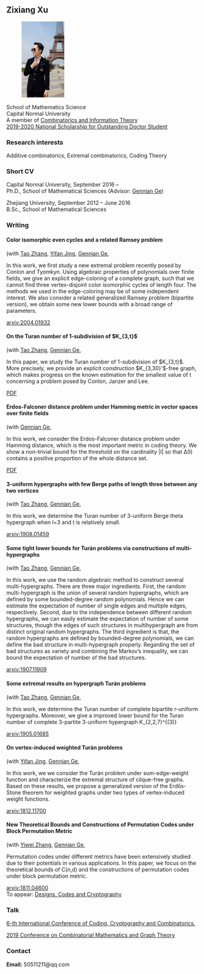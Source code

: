

<meta charset="utf-8">
<meta http-equiv="X-UA-Compatible" content="IE=edge">
<meta name="viewport" content="width=device-width, initial-scale=1">


## Zixiang Xu
	
		
  <div class="about">
      <figure class="profile">
      <img src="XzxMarriage.png">
    </figure>
    <p class="description">
      School of Mathematics Science<br>
      Capital Normal University<br>
	    A member of <a href="http://staff.ustc.edu.cn/~drzhangx/group-chn/default.html" target="_blank">Combinatorics and Information Theory</a><br>
	 <a href="http://math.cnu.edu.cn//tzygg/yjsjy1/164993.htm" target="_blank">2019-2020 National Scholarship for Outstanding Doctor Student</a>  
    </p>
   <h3> Research interests</h3>
    <p>
     Additive combinatorics, Extremal combinatorics, Coding Theory<br>
        </p>
<h3>Short CV</h3>
    <p>
     Capital Normal University, September 2016 – <br>
      Ph.D., School of Mathematical Sciences (Advisor: <a href="http://math.cnu.edu.cn/szdw/qtjs/161049.htm" target="_blank">Gennian Ge</a>)
    </p>
    <p>
      Zhejiang University, September 2012 – June 2016<br>
      B.Sc., School of Mathematical Sciences
    </p>
	
<h3>Writing</h3>


<div class="items">      
        <article class="item">   
  <h4>Color isomorphic even cycles and a related Ramsey problem</h4>
    <span>
      (with       
        <a href="https://zhant220.github.io/homepage/" target="_blank">Tao Zhang</a>, 
	    <a href="yifanjing.wordpress.com" target="_blank">Yifan Jing</a>,
        <a href="http://math.cnu.edu.cn/szdw/qtjs/161049.htm" target="_blank">Gennian Ge</a>,    
    </span>
  <p>
    <p> In this work, we first study a new extremal problem recently posed by Conlon and Tyomkyn. Using algebraic properties of polynomials over finite fields, we give an explicit edge-coloring of a complete graph, such that we cannot find three vertex-disjoint color isomorphic cycles of length four. The methods we used in the edge-coloring may be of some independent interest. We also consider a related generalized Ramsey problem (bipartite version), we obtain some new lower bounds with a broad range of parameters.  </p>
 <div class="item__primary-actions">
    <span><a href="https://https://arxiv.org/pdf/2004.01932" target="_blank">arxiv:2004.01932</a></span>  
</div>
  </p>
  <p class="item__secondary-actions">
    
  </p>
</article>









 <div class="items">      
        <article class="item">   
  <h4>On the Turan number of 1-subdivision of $K_{3,t}$</h4>
    <span>
      (with       
        <a href="https://zhant220.github.io/homepage/" target="_blank">Tao Zhang</a>,  
        <a href="http://math.cnu.edu.cn/szdw/qtjs/161049.htm" target="_blank">Gennian Ge</a>,    
    </span>
  <p>
    <p>In this paper, we study the Turan number of 1-subdivision of $K_{3,t}$. More precisely, we provide
an explicit construction $K_{3,30}'$-free graph, which makes progress on the known estimation for the smallest value of t concerning a problem posed by Conlon, Janzer and Lee. </p>
  <div class="item__primary-actions">
    <span><a href="1214.pdf" target="_blank">PDF</a></span>  
</div>
  </p>
  <p class="item__secondary-actions">
    
  </p>
</article>











 <div class="items">      
        <article class="item">   
  <h4>Erdos-Falconer distance problem under Hamming metric in vector spaces over finite fields</h4>
    <span>
      (with         
        <a href="http://math.cnu.edu.cn/szdw/qtjs/161049.htm" target="_blank">Gennian Ge</a>,    
    </span>
  <p>
    <p> In this work, we consider the  Erdos-Falconer distance problem under Hamming distance, which is the most important metric in coding theory. We show a non-trivial bound for the threshold on the cardinality |I| so that ∆(I) contains a positive proportion of the whole distance set.</p>
  <div class="item__primary-actions">
    <span><a href="Erdos_Falconer_distance_problem_under_Hamming_metric.pdf" target="_blank">PDF</a></span>  
</div>
  </p>
  <p class="item__secondary-actions">
    
  </p>
</article>


   <div class="items">      
        <article class="item">   
  <h4>3-uniform hypergraphs with few Berge paths of length three between any two vertices</h4>
    <span>
      (with       
        <a href="https://zhant220.github.io/homepage/" target="_blank">Tao Zhang</a>,  
        <a href="http://math.cnu.edu.cn/szdw/qtjs/161049.htm" target="_blank">Gennian Ge</a>,    
    </span>
  <p>
    <p> In this work, we determine the Turan number of 3-uniform Berge theta hypergraph when l=3 and t is relatively small.</p>
  <div class="item__primary-actions">
    <span><a href="https://arxiv.org/pdf/1908.01459" target="_blank">arxiv:1908.01459</a></span>  
</div>
  </p>
  <p class="item__secondary-actions">
    
  </p>
</article>

<div class="items">      
        <article class="item">   
  <h4>Some tight lower bounds for Turán problems via constructions of multi-hypergraphs</h4>
    <span>
      (with       
        <a href="https://zhant220.github.io/homepage/" target="_blank">Tao Zhang</a>,  
        <a href="http://math.cnu.edu.cn/szdw/qtjs/161049.htm" target="_blank">Gennian Ge</a>,    
    </span>
  <p>
    <p> In this work, we use the random algebraic method to construct several multi-hypergraphs. There are three major ingredients. First, the random multi-hypergraph is the union of several random hypergraphs, which are defined by some bounded-degree random
polynomials. Hence we can estimate the expectation of number of single edges and multiple edges, respectively. Second, due to the independence between different random hypergraphs, we can easily estimate the expectation of number of some structures, though the edges of such structures in multihypergraph are from distinct original random hypergraphs. The third ingredient is that, the random hypergraphs are defined by bounded-degree polynomials, we can define the bad structure in multi-hypergraph properly. Regarding the set of bad structures as variety and combining the Markov’s inequality, we can bound the expectation of
number of the bad structures. </p>
 <div class="item__primary-actions">
    <span><a href="https://arxiv.org/pdf/1907.11909" target="_blank">arxiv:1907.11909</a></span>  
</div>
  </p>
  <p class="item__secondary-actions">
    
  </p>
</article>

<div class="items">      
        <article class="item">  
  <h4>Some extremal results on hypergraph Turán problems</h4>
    <span>
      (with       
        <a href="https://zhant220.github.io/homepage/" target="_blank">Tao Zhang</a>,  
        <a href="http://math.cnu.edu.cn/szdw/qtjs/161049.htm" target="_blank">Gennian Ge</a>,    
    </span>
  <p>
    <p> In this work, we determine the Turan number of complete bipartite r-uniform hypergraphs. Moreover, we give a improved lower bound for the Turan number of complete 3-partite 3-uniform hypergraph K_{2,2,7}^{(3)} </p>
 <div class="item__primary-actions">
    <span><a href="https://arxiv.org/pdf/1905.01685" target="_blank">arxiv:1905.01685</a></span>  
</div>
  </p>
  <p class="item__secondary-actions">
    
  </p>
</article>

<div class="items">    
        <article class="item">  
  

  <h4>On vertex-induced weighted Turán problems</h4>
    <span>
      (with       
        <a href="yifanjing.wordpress.com" target="_blank">Yifan Jing</a>,  
        <a href="http://math.cnu.edu.cn/szdw/qtjs/161049.htm" target="_blank">Gennian Ge</a>,    
    </span>
  <p>
    <p> In this work, we we consider the Turán problem under sum-edge-weight function and characterize the extremal structure of cilque-free graphs. Based on these results, we propose a generalized version of the Erdős-Stone theorem for weighted graphs under two types of vertex-induced weight functions.</p>
<div class="item__primary-actions">
    <span><a href="https://arxiv.org/pdf/1812.11700" target="_blank">arxiv:1812.11700</a></span>  
</div>
  </p>
  <p class="item__secondary-actions">
    
  </p>
</article>

<div class="items">     
        <article class="item">  
<h4> New Theoretical Bounds and Constructions of Permutation Codes under Block Permutation Metric</h4>
    <span>
      (with       
        <a href="https://www.researchgate.net/profile/Yiwei_Zhang15" target="_blank">Yiwei Zhang</a>,  
        <a href="http://math.cnu.edu.cn/szdw/qtjs/161049.htm" target="_blank">Gennian Ge</a>,    
    </span>
  <p>
    <p> Permutation codes under different metrics have been extensively studied due to their potentials in various applications. In this paper, we focus on the theoretical bounds of C(n,d) and the constructions of permutation codes under block permutation metric.</p>
 <div class="item__primary-actions">
    <span><a href="https://arxiv.org/pdf/1811.04600" target="_blank">arxiv:1811.04600</a></span>  
</div>
<div class="item__primary-actions">
 To appear:  <span><a href="https://link.springer.com/article/10.1007/s10623-019-00641-w" target="_blank">Designs, Codes and Cryptography</a></span>  
</div>
  </p>
  <p class="item__secondary-actions">
    
  </p>
</article>

<h3>Talk</h3>

 <p><a href="https://www.hubu.edu.cn/info/1316/30867.htm" target="_blank">6-th International Conference of Coding, Cryptography and Combinatorics.</a></p>
 <p><a href="http://dimacs.fzu.edu.cn/ReadNews.asp?NewsID=1429" target="_blank">2019 Conference on Combinatorial Mathematics and Graph Theory</a></p>
<h3>Contact</h3>
    <p>
      <strong>Email:</strong> 50511211@qq.com<br>
      
 
  


 
